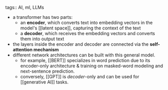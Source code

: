 tags:: AI, ml, LLMs

- a transformer has two parts:
	- an **encoder**, which converts text into embedding vectors in the model's [[latent space]], capturing the context of the text
	- a **decoder**, which receives the embedding vectors and converts them into output text
- the layers inside the encoder and decoder are connected via the **self-attention mechanism**
- different network architectures can be built with this general model.
	- for example, [[BERT]] specializes in word prediction due to its encoder-only architecture & training on masked-word modeling and next-sentence prediction.
	- conversely, [[GPT]] is *decoder*-only and can be used for [[generative AI]] tasks.